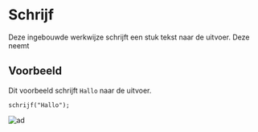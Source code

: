 # Schrijf
Deze ingebouwde werkwijze schrijft een stuk tekst naar de uitvoer. Deze neemt 

## Voorbeeld
Dit voorbeeld schrijft `Hallo` naar de uitvoer.
```babbelaar
schrijf("Hallo");
```

![ad](/img/schrijf-uitvoer-vscode.png)
